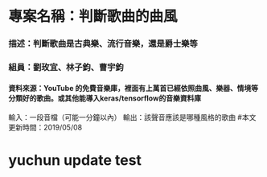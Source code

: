 # 專案名稱：**判斷歌曲的曲風**
### 描述：判斷歌曲是古典樂、流行音樂，還是爵士樂等
### 組員：劉玫宜、林子鈞、曹宇鈞
#### 資料來源：YouTube 的免費音樂庫，裡面有上萬首已經依照曲風、樂器、情境等分類好的歌曲。或其他能導入keras/tensorflow的音樂資料庫
輸入：一段音檔（可能一分鐘以內）
輸出：該聲音應該是哪種風格的歌曲
#本文更新時間：2019/05/08

# yuchun update test